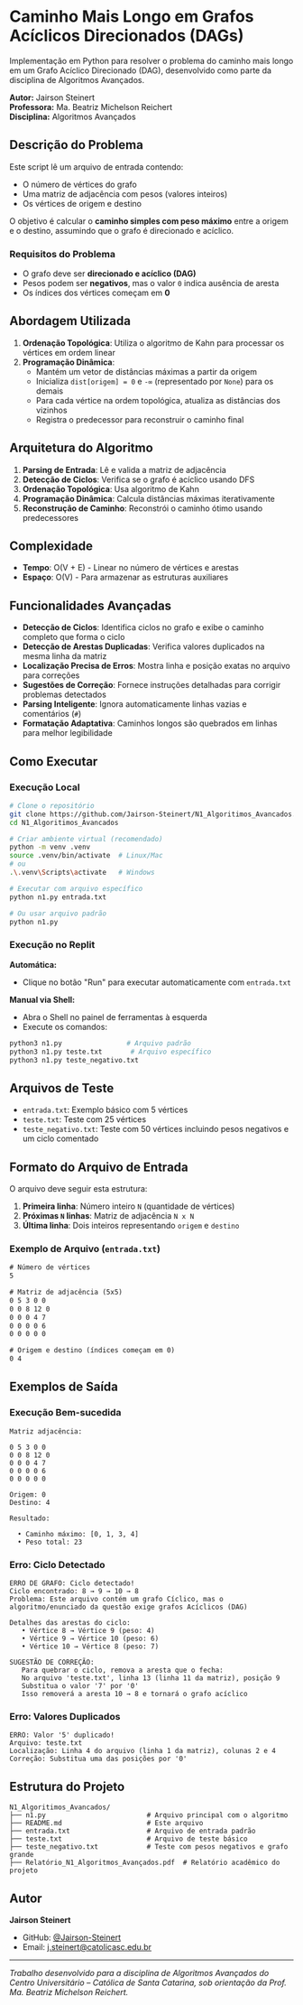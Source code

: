 # Caminho Mais Longo em Grafos Acíclicos Direcionados (DAGs)

Implementação em Python para resolver o problema do caminho mais longo em um Grafo Acíclico Direcionado (DAG), desenvolvido como parte da disciplina de Algoritmos Avançados.

**Autor:** Jairson Steinert  
**Professora:** Ma. Beatriz Michelson Reichert  
**Disciplina:** Algoritmos Avançados

## Descrição do Problema

Este script lê um arquivo de entrada contendo:
- O número de vértices do grafo
- Uma matriz de adjacência com pesos (valores inteiros) 
- Os vértices de origem e destino

O objetivo é calcular o **caminho simples com peso máximo** entre a origem e o destino, assumindo que o grafo é direcionado e acíclico.

### Requisitos do Problema

- O grafo deve ser **direcionado e acíclico (DAG)**
- Pesos podem ser **negativos**, mas o valor `0` indica ausência de aresta
- Os índices dos vértices começam em **0**

## Abordagem Utilizada

1. **Ordenação Topológica**: Utiliza o algoritmo de Kahn para processar os vértices em ordem linear
2. **Programação Dinâmica**: 
   - Mantém um vetor de distâncias máximas a partir da origem
   - Inicializa `dist[origem] = 0` e `-∞` (representado por `None`) para os demais
   - Para cada vértice na ordem topológica, atualiza as distâncias dos vizinhos
   - Registra o predecessor para reconstruir o caminho final

## Arquitetura do Algoritmo

1. **Parsing de Entrada**: Lê e valida a matriz de adjacência
2. **Detecção de Ciclos**: Verifica se o grafo é acíclico usando DFS
3. **Ordenação Topológica**: Usa algoritmo de Kahn
4. **Programação Dinâmica**: Calcula distâncias máximas iterativamente
5. **Reconstrução de Caminho**: Reconstrói o caminho ótimo usando predecessores

## Complexidade

- **Tempo**: O(V + E) - Linear no número de vértices e arestas
- **Espaço**: O(V) - Para armazenar as estruturas auxiliares

## Funcionalidades Avançadas

- **Detecção de Ciclos**: Identifica ciclos no grafo e exibe o caminho completo que forma o ciclo
- **Detecção de Arestas Duplicadas**: Verifica valores duplicados na mesma linha da matriz
- **Localização Precisa de Erros**: Mostra linha e posição exatas no arquivo para correções
- **Sugestões de Correção**: Fornece instruções detalhadas para corrigir problemas detectados
- **Parsing Inteligente**: Ignora automaticamente linhas vazias e comentários (`#`)
- **Formatação Adaptativa**: Caminhos longos são quebrados em linhas para melhor legibilidade

## Como Executar

### Execução Local

```bash
# Clone o repositório
git clone https://github.com/Jairson-Steinert/N1_Algoritimos_Avancados.git
cd N1_Algoritimos_Avancados

# Criar ambiente virtual (recomendado)
python -m venv .venv
source .venv/bin/activate  # Linux/Mac
# ou
.\.venv\Scripts\activate   # Windows

# Executar com arquivo específico
python n1.py entrada.txt

# Ou usar arquivo padrão
python n1.py
```

### Execução no Replit

**Automática:**
- Clique no botão "Run" para executar automaticamente com `entrada.txt`

**Manual via Shell:**
- Abra o Shell no painel de ferramentas à esquerda
- Execute os comandos:
```bash
python3 n1.py                # Arquivo padrão
python3 n1.py teste.txt       # Arquivo específico
python3 n1.py teste_negativo.txt
```

## Arquivos de Teste

- `entrada.txt`: Exemplo básico com 5 vértices
- `teste.txt`: Teste com 25 vértices 
- `teste_negativo.txt`: Teste com 50 vértices incluindo pesos negativos e um ciclo comentado

## Formato do Arquivo de Entrada

O arquivo deve seguir esta estrutura:

1. **Primeira linha**: Número inteiro `N` (quantidade de vértices)
2. **Próximas `N` linhas**: Matriz de adjacência `N x N`
3. **Última linha**: Dois inteiros representando `origem` e `destino`

### Exemplo de Arquivo (`entrada.txt`)

```txt
# Número de vértices
5

# Matriz de adjacência (5x5)
0 5 3 0 0
0 0 8 12 0
0 0 0 4 7
0 0 0 0 6
0 0 0 0 0

# Origem e destino (índices começam em 0)
0 4
```

## Exemplos de Saída

### Execução Bem-sucedida

```
Matriz adjacência:

0 5 3 0 0
0 0 8 12 0
0 0 0 4 7
0 0 0 0 6
0 0 0 0 0

Origem: 0
Destino: 4

Resultado:

  • Caminho máximo: [0, 1, 3, 4]
  • Peso total: 23
```

### Erro: Ciclo Detectado

```
ERRO DE GRAFO: Ciclo detectado!
Ciclo encontrado: 8 → 9 → 10 → 8
Problema: Este arquivo contém um grafo Cíclico, mas o algoritmo/enunciado da questão exige grafos Acíclicos (DAG)

Detalhes das arestas do ciclo:
   • Vértice 8 → Vértice 9 (peso: 4)
   • Vértice 9 → Vértice 10 (peso: 6)
   • Vértice 10 → Vértice 8 (peso: 7)

SUGESTÃO DE CORREÇÃO:
   Para quebrar o ciclo, remova a aresta que o fecha:
   No arquivo 'teste.txt', linha 13 (linha 11 da matriz), posição 9
   Substitua o valor '7' por '0'
   Isso removerá a aresta 10 → 8 e tornará o grafo acíclico
```

### Erro: Valores Duplicados

```
ERRO: Valor '5' duplicado!
Arquivo: teste.txt
Localização: Linha 4 do arquivo (linha 1 da matriz), colunas 2 e 4
Correção: Substitua uma das posições por '0'
```

## Estrutura do Projeto

```
N1_Algoritimos_Avancados/
├── n1.py                         # Arquivo principal com o algoritmo
├── README.md                     # Este arquivo
├── entrada.txt                   # Arquivo de entrada padrão
├── teste.txt                     # Arquivo de teste básico
├── teste_negativo.txt            # Teste com pesos negativos e grafo grande
├── Relatório_N1_Algoritmos_Avançados.pdf  # Relatório acadêmico do projeto
```

## Autor

**Jairson Steinert**
- GitHub: [@Jairson-Steinert](https://github.com/Jairson-Steinert)
- Email: j.steinert@catolicasc.edu.br

---

*Trabalho desenvolvido para a disciplina de Algoritmos Avançados do Centro Universitário – Católica de Santa Catarina, sob orientação da Prof. Ma. Beatriz Michelson Reichert.*
